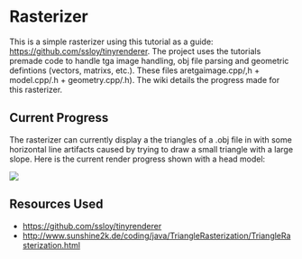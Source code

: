 # Rasterizer
This is a simple rasterizer using this tutorial as a guide: https://github.com/ssloy/tinyrenderer. The project uses the tutorials premade code to handle tga image handling, obj file parsing and geometric defintions (vectors, matrixs, etc.). These files aretgaimage.cpp/,h + model.cpp/.h + geometry.cpp/.h). The wiki details the progress made for this rasterizer.

## Current Progress
The rasterizer can currently display a the triangles of a .obj file in with some horizontal line artifacts caused by trying to draw a small triangle with a large slope. Here is the current render progress shown with a head model:   
      
![](https://github.com/LibLib97/Rasterizer/raw/master/render.png)

## Resources Used
- https://github.com/ssloy/tinyrenderer
- http://www.sunshine2k.de/coding/java/TriangleRasterization/TriangleRasterization.html
